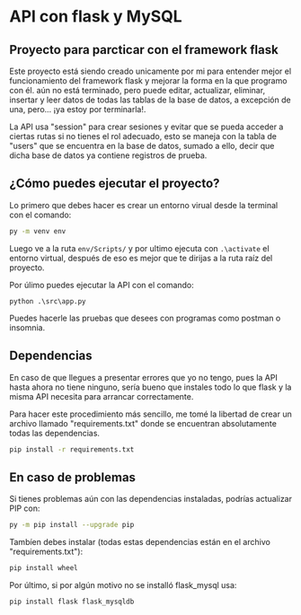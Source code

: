 # API con flask y MySQL
## Proyecto para parcticar con el framework flask

Este proyecto está siendo creado unicamente por mi para entender mejor el funcionamiento del framework flask y mejorar la forma en la que programo con él. aún no está terminado, pero puede editar, actualizar, eliminar, insertar y leer datos de todas las tablas de la base de datos, a excepción de una, pero... ¡ya estoy por terminarla!.

La API usa "session" para crear sesiones y evitar que se pueda acceder a ciertas rutas si no tienes el rol adecuado, esto se maneja con la tabla de "users" que se encuentra en la base de datos, sumado a ello, decir que dicha base de datos ya contiene registros de prueba.


## ¿Cómo puedes ejecutar el proyecto?

Lo primero que debes hacer es crear un entorno virual desde la terminal con el comando:
```sh
py -m venv env 
```
Luego ve a la ruta ```env/Scripts/``` y por ultimo ejecuta con ```.\activate``` el entorno virtual, después de eso es mejor que te dirijas a la ruta raíz del proyecto.

Por úlimo puedes ejecutar la API con el comando:
```
python .\src\app.py
```

Puedes hacerle las pruebas que desees con programas como postman o insomnia.

## Dependencias

En caso de que llegues a presentar errores que yo no tengo, pues la API hasta ahora no tiene ninguno, sería bueno que instales todo lo que flask y la misma API necesita para arrancar correctamente. 

Para hacer este procedimiento más sencillo, me tomé la libertad de crear un archivo llamado "requirements.txt" donde se encuentran absolutamente todas las dependencias.
```sh
pip install -r requirements.txt
```

## En caso de problemas
Si tienes problemas aún con las dependencias instaladas, podrías actualizar PIP con:
```sh
py -m pip install --upgrade pip
```
Tambíen debes instalar (todas estas dependencias están en el archivo "requirements.txt"):
```sh
pip install wheel
```
Por último, si por algún motivo no se installó flask_mysql usa:
```sh
pip install flask flask_mysqldb
```


